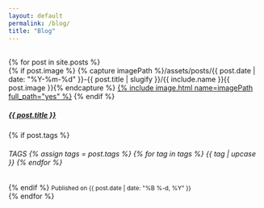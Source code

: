 ```yaml
---
layout: default
permalink: /blog/
title: "Blog"
---
```


<br />
<div class="row" data-masonry='{"percentPosition": true }'>
  {% for post in site.posts %}
  <div class="col-sm-6 col-lg-4 mb-4">
    <div class="card text-center">
      {% if post.image %}
      {% capture imagePath %}/assets/posts/{{ post.date | date: "%Y-%m-%d" }}-{{ post.title | slugify }}/{{ include.name }}{{ post.image }}{% endcapture %}
      <a href="{{ post.url }}">{% include image.html name=imagePath full_path="yes" %}</a>
      {% endif %}
      <div class="card-body">
          <h5 class="card-title"><a href="{{ post.url }}">{{ post.title }}</a></h5>
          {% if post.tags %}
            <h6>
            <span class="badge bg-dark">TAGS</span>
            {% assign tags = post.tags %}
            {% for tag in tags %}
              <span class="badge bg-secondary">
              {{ tag | upcase }}
              </span>
            {% endfor %}
            </h6>
          {% endif %}
          <small>Published on {{ post.date | date: "%B %-d, %Y" }}</small>
      </div>
    </div>
  </div>
  {% endfor %}
</div>
<script async src="https://cdn.jsdelivr.net/npm/masonry-layout@4.2.2/dist/masonry.pkgd.min.js" integrity="sha384-GNFwBvfVxBkLMJpYMOABq3c+d3KnQxudP/mGPkzpZSTYykLBNsZEnG2D9G/X/+7D" crossorigin="anonymous"></script> 






